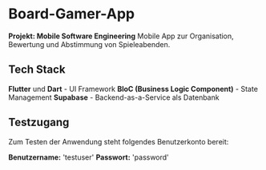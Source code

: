 # Board-Gamer-App

**Projekt: Mobile Software Engineering**
Mobile App zur Organisation, Bewertung und Abstimmung von Spieleabenden.

## Tech Stack

**Flutter** und **Dart** - UI Framework
**BloC (Business Logic Component)** - State Management
**Supabase** - Backend-as-a-Service als Datenbank

## Testzugang

Zum Testen der Anwendung steht folgendes Benutzerkonto bereit:

**Benutzername:** 'testuser'
**Passwort:** 'password'
